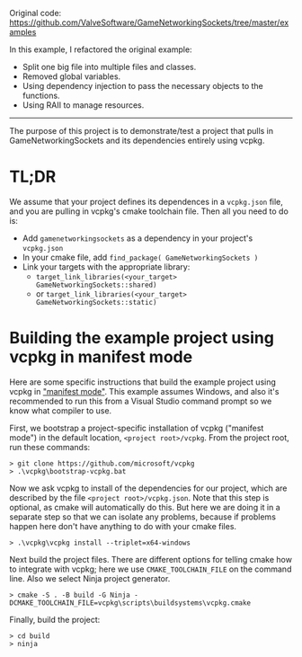 Original code: https://github.com/ValveSoftware/GameNetworkingSockets/tree/master/examples

In this example, I refactored the original example:
- Split one big file into multiple files and classes.
- Removed global variables.
- Using dependency injection to pass the necessary objects to the functions.
- Using RAII to manage resources.

***

The purpose of this project is to demonstrate/test a project that pulls in
GameNetworkingSockets and its dependencies entirely using vcpkg.

# TL;DR

We assume that your project defines its dependences in a `vcpkg.json` file, and
you are pulling in vcpkg's cmake toolchain file.  Then all you need to do is:

* Add `gamenetworkingsockets` as a dependency in your project's `vcpkg.json`
* In your cmake file, add `find_package( GameNetworkingSockets )`
* Link your targets with the appropriate library:
  * `target_link_libraries(<your_target> GameNetworkingSockets::shared)`
  * or `target_link_libraries(<your_target> GameNetworkingSockets::static)`

# Building the example project using vcpkg in manifest mode

Here are some specific instructions that build the example project using vcpkg in
["manifest mode"](https://vcpkg.readthedocs.io/en/latest/users/manifests/).
This example assumes Windows, and also it's recommended to run this from a
Visual Studio command prompt so we know what compiler to use.

First, we bootstrap a project-specific installation of vcpkg ("manifest mode")
in the default location, `<project root>/vcpkg`.  From the project root, run these
commands:

```
> git clone https://github.com/microsoft/vcpkg
> .\vcpkg\bootstrap-vcpkg.bat
```

Now we ask vcpkg to install of the dependencies for our project, which are described by
the file `<project root>/vcpkg.json`.  Note that this step is optional, as cmake will
automatically do this.  But here we are doing it in a separate step so that we can isolate
any problems, because if problems happen here don't have anything to do with your
cmake files.

```
> .\vcpkg\vcpkg install --triplet=x64-windows
```

Next build the project files.  There are different options for telling cmake how
to integrate with vcpkg; here we use `CMAKE_TOOLCHAIN_FILE` on the command line.
Also we select Ninja project generator.

```
> cmake -S . -B build -G Ninja -DCMAKE_TOOLCHAIN_FILE=vcpkg\scripts\buildsystems\vcpkg.cmake
```

Finally, build the project:

```
> cd build
> ninja
```
